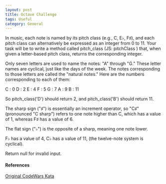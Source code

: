 ```yaml
---
layout: post
title: Octave Challenge
tags: Useful
category: General
---
```


In music, each note is named by its pitch class (e.g., C, E♭, F♯), and each pitch class can alternatively be expressed as an integer from 0 to 11. Your task will be to write a method called pitch_class (JS: pitchClass ) that, when given a letter-based pitch class, returns the corresponding integer.

Only seven letters are used to name the notes: "A" through "G." These letter names are cyclical, just like the days of the week. The notes corresponding to those letters are called the "natural notes." Here are the numbers corresponding to each of them:

C : 0
D : 2
E : 4
F : 5
G : 7
A : 9
B : 11

So pitch_class('D') should return 2, and pitch_class('B')  should return 11.

The sharp sign ("♯") is essentially an increment operator, so "C♯" (pronounced "C sharp") refers to one note higher than C, which has a value of 1, whereas F♯ has a value of 6. 

The flat sign ("♭") is the opposite of a sharp, meaning one note lower. 

F♭ has a value of 4, 
C♭ has a value of 11, (the twelve-note system is cyclical). 

Return null for invalid input.

#### References ####

[Original CodeWars Kata](http://www.codewars.com/kata/54d472e98776e4eb5b000215/train/javascript)  
